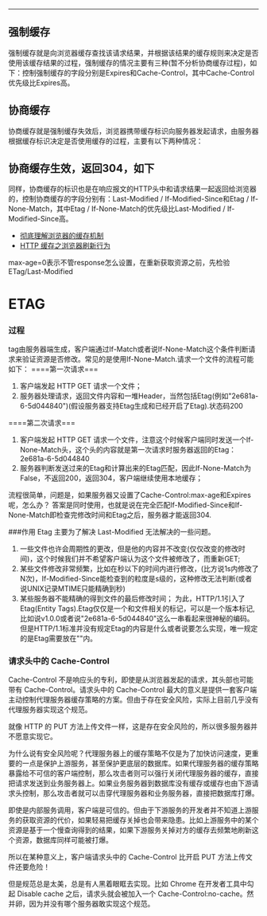 ---
## 强制缓存
强制缓存就是向浏览器缓存查找该请求结果，并根据该结果的缓存规则来决定是否使用该缓存结果的过程，强制缓存的情况主要有三种(暂不分析协商缓存过程)，如下：控制强制缓存的字段分别是Expires和Cache-Control，其中Cache-Control优先级比Expires高。

## 协商缓存
协商缓存就是强制缓存失效后，浏览器携带缓存标识向服务器发起请求，由服务器根据缓存标识决定是否使用缓存的过程，主要有以下两种情况：

## 协商缓存生效，返回304，如下
同样，协商缓存的标识也是在响应报文的HTTP头中和请求结果一起返回给浏览器的，控制协商缓存的字段分别有：Last-Modified / If-Modified-Since和Etag / If-None-Match，其中Etag / If-None-Match的优先级比Last-Modified / If-Modified-Since高。

- [彻底理解浏览器的缓存机制](https://juejin.im/entry/5ad86c16f265da505a77dca4)
- [HTTP 缓存之浏览器刷新行为](https://segmentfault.com/a/1190000010787023)

max-age=0表示不管response怎么设置，在重新获取资源之前，先检验ETag/Last-Modified


# ETAG

### 过程
  tag由服务器端生成，客户端通过If-Match或者说If-None-Match这个条件判断请求来验证资源是否修改。常见的是使用If-None-Match.请求一个文件的流程可能如下：
====第一次请求===

1. 客户端发起 HTTP GET 请求一个文件；
2. 服务器处理请求，返回文件内容和一堆Header，当然包括Etag(例如"2e681a-6-5d044840")(假设服务器支持Etag生成和已经开启了Etag).状态码200

====第二次请求===

1. 客户端发起 HTTP GET 请求一个文件，注意这个时候客户端同时发送一个If-None-Match头，这个头的内容就是第一次请求时服务器返回的Etag：2e681a-6-5d044840
2. 服务器判断发送过来的Etag和计算出来的Etag匹配，因此If-None-Match为False，不返回200，返回304，客户端继续使用本地缓存；

流程很简单，问题是，如果服务器又设置了Cache-Control:max-age和Expires呢，怎么办？
答案是同时使用，也就是说在完全匹配If-Modified-Since和If-None-Match即检查完修改时间和Etag之后，服务器才能返回304.

###作用
Etag 主要为了解决 Last-Modified 无法解决的一些问题。

1. 一些文件也许会周期性的更改，但是他的内容并不改变(仅仅改变的修改时间)，这个时候我们并不希望客户端认为这个文件被修改了，而重新GET;
2. 某些文件修改非常频繁，比如在秒以下的时间内进行修改，(比方说1s内修改了N次)，If-Modified-Since能检查到的粒度是s级的，这种修改无法判断(或者说UNIX记录MTIME只能精确到秒)
3. 某些服务器不能精确的得到文件的最后修改时间；
为此，HTTP/1.1引入了 Etag(Entity Tags).Etag仅仅是一个和文件相关的标记，可以是一个版本标记,比如说v1.0.0或者说"2e681a-6-5d044840"这么一串看起来很神秘的编码。但是HTTP/1.1标准并没有规定Etag的内容是什么或者说要怎么实现，唯一规定的是Etag需要放在""内。

### 请求头中的 Cache-Control

Cache-Control 不是响应头的专利，即使是从浏览器发起的请求，其头部也可能带有 Cache-Control。请求头中的 Cache-Control 最大的意义是提供一套客户端主动控制代理服务器缓存策略的方案。但由于存在安全风险，实际上目前几乎没有代理服务器实现这个规范。

就像 HTTP 的 PUT 方法上传文件一样，这是存在安全风险的，所以很多服务器并不愿意实现它。

为什么说有安全风险呢？代理服务器上的缓存策略不仅是为了加快访问速度，更重要的一点是保护上游服务，甚至保护更底层的数据库。如果代理服务器的缓存策略暴露给不可信的客户端控制，那么攻击者则可以强行关闭代理服务器的缓存，直接把请求发送到业务服务器上。如果业务服务器到数据库没有缓存或缓存也由下游请求头控制，那么攻击者就可以击穿代理服务器和业务服务器，直接把数据库打爆。

即使是内部服务调用，客户端是可信的。但由于下游服务的开发者并不知道上游服务的获取资源的代价，如果轻易把缓存关掉也会带来隐患。比如上游服务中的某个资源是基于一个慢查询得到的结果，如果下游服务关掉对方的缓存去频繁地刷新这个资源，数据库同样可能被打爆。

所以在某种意义上，客户端请求头中的 Cache-Control 比开启 PUT 方法上传文件还要危险！

但是规范总是太美，总是有人黑着眼眶去实现。比如 Chrome 在开发者工具中勾起 Disable cache 之后，请求头就会被加入一个 Cache-Control:no-cache。然并卵，因为并没有哪个服务器敢实现这个规范。

